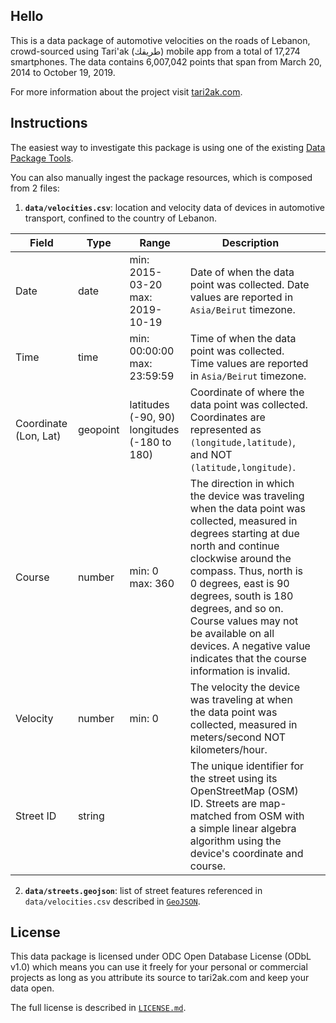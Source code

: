 ## Hello

This is a data package of automotive velocities on the roads of Lebanon, crowd-sourced using Tari'ak (طريقك) mobile app from a total of 17,274 smartphones. The data contains 6,007,042 points that span from March 20, 2014 to October 19, 2019.

For more information about the project visit [tari2ak.com](http://tari2ak.com).

## Instructions

The easiest way to investigate this package is using one of the existing [Data Package Tools](http://frictionlessdata.io/tooling/data-package-tools).

You can also manually ingest the package resources, which is composed from 2 files:

1. **`data/velocities.csv`**: location and velocity data of devices in automotive transport, confined to the country of Lebanon.

| Field                 | Type     | Range                                        | Description                                                                                                                                                                                                                                                                                                                                                                  |   |
|-----------------------|----------|----------------------------------------------|------------------------------------------------------------------------------------------------------------------------------------------------------------------------------------------------------------------------------------------------------------------------------------------------------------------------------------------------------------------------------|---|
| Date                  | date     | min: 2015-03-20 max: 2019-10-19              | Date of when the data point was collected. Date values are reported in `Asia/Beirut` timezone.                                                                                                                                                                                                                                                                               |   |
| Time                  | time     | min: 00:00:00 max: 23:59:59                  | Time of when the data point was collected. Time values are reported in `Asia/Beirut` timezone.                                                                                                                                                                                                                                                                               |   |
| Coordinate (Lon, Lat) | geopoint | latitudes (-90, 90) longitudes (-180 to 180) | Coordinate of where the data point was collected. Coordinates are represented as `(longitude,latitude)`, and NOT `(latitude,longitude)`.                                                                                                                                                                                                                                     |   |
| Course                | number   | min: 0 max: 360                              | The direction in which the device was traveling when the data point was collected, measured in degrees starting at due north and continue clockwise around the compass. Thus, north is 0 degrees, east is 90 degrees, south is 180 degrees, and so on. Course values may not be available on all devices. A negative value indicates that the course information is invalid. |   |
| Velocity              | number   | min: 0                                       | The velocity the device was traveling at when the data point was collected, measured in meters/second NOT kilometers/hour.                                                                                                                                                                                                                                                   |   |
| Street ID             | string   |                                              | The unique identifier for the street using its OpenStreetMap (OSM) ID. Streets are map-matched from OSM with a simple linear algebra algorithm using the device's coordinate and course.                                                                                                                                                                                     |   |

2. **`data/streets.geojson`**: list of street features referenced in `data/velocities.csv` described in [`GeoJSON`](https://geojson.org/).

## License

This data package is licensed under ODC Open Database License (ODbL v1.0) which means you can use it freely for your personal or commercial projects as long as you attribute its source to tari2ak.com and keep your data open.

The full license is described in [`LICENSE.md`](LICENSE.md).